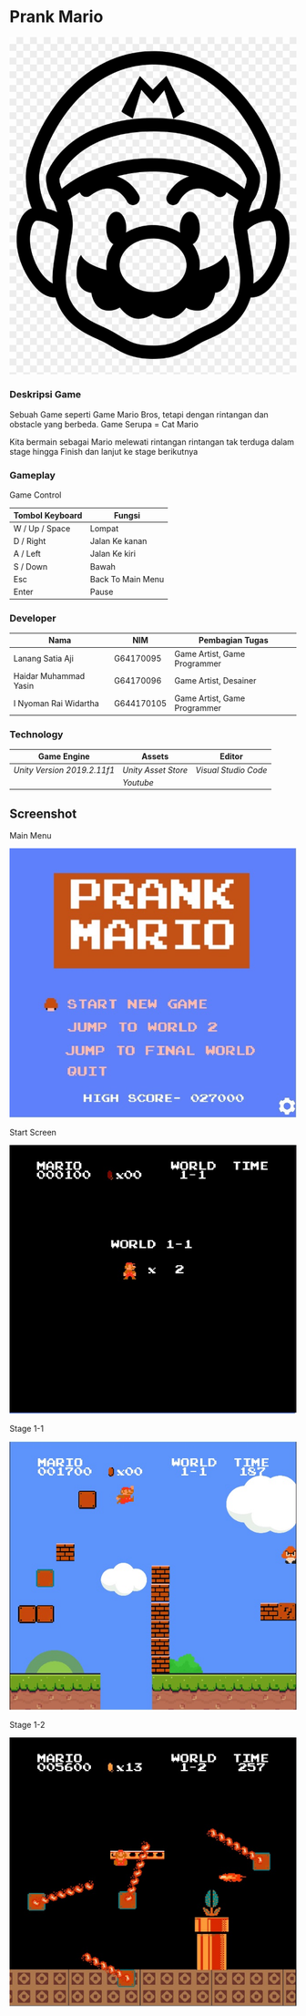 # Prank Mario

![Screenshot](Mario.png)

### Deskripsi Game
Sebuah Game seperti Game Mario Bros, tetapi dengan rintangan dan obstacle yang berbeda.
Game Serupa = Cat Mario

Kita bermain sebagai Mario melewati rintangan rintangan tak terduga dalam stage hingga Finish dan lanjut ke stage berikutnya

### Gameplay
Game Control

| Tombol Keyboard | Fungsi |
| ----- | ----- |
| W / Up / Space| Lompat |
| D / Right | Jalan Ke kanan |
| A / Left | Jalan Ke kiri |
| S / Down | Bawah |
| Esc | Back To Main Menu|
| Enter | Pause |

### Developer
| Nama | NIM | Pembagian Tugas |
| ----- | ----- | ----- |
| Lanang Satia Aji | G64170095 | Game Artist, Game Programmer |
|Haidar Muhammad Yasin | G64170096 | Game Artist, Desainer |
|I Nyoman Rai Widartha | G644170105 | Game Artist, Game Programmer |


### Technology 

| Game Engine | Assets | Editor |
| ----- | ----- | ----- |
| *Unity Version 2019.2.11f1* | *Unity Asset Store* | *Visual Studio Code*|
|  | *Youtube* |  |



## Screenshot
Main Menu


![Screenshot](MainMenu.jpg)

Start Screen


![Screenshot](StartScreen.jpg)

Stage 1-1


![Screenshot](1-1.jpg)

Stage 1-2


![Screenshot](1-2.jpg)

